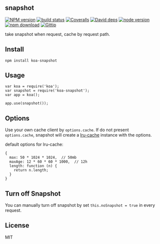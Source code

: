 snapshot
----------

[![NPM version][npm-image]][npm-url]
[![build status][travis-image]][travis-url]
[![Coveralls][coveralls-image]][coveralls-url]
[![David deps][david-image]][david-url]
[![node version][node-image]][node-url]
[![npm download][download-image]][download-url]
[![Gittip][gittip-image]][gittip-url]

[npm-image]: https://img.shields.io/npm/v/koa-snapshot.svg?style=flat-square
[npm-url]: https://npmjs.org/package/koa-snapshot
[travis-image]: https://img.shields.io/travis/koajs/snapshot.svg?style=flat-square
[travis-url]: https://travis-ci.org/koajs/snapshot
[coveralls-image]: https://img.shields.io/coveralls/koajs/snapshot.svg?style=flat-square
[coveralls-url]: https://coveralls.io/r/koajs/snapshot?branch=master
[david-image]: https://img.shields.io/david/koajs/snapshot.svg?style=flat-square
[david-url]: https://david-dm.org/koajs/snapshot
[node-image]: https://img.shields.io/badge/node.js-%3E=_0.11-red.svg?style=flat-square
[node-url]: http://nodejs.org/download/
[download-image]: https://img.shields.io/npm/dm/koa-snapshot.svg?style=flat-square
[download-url]: https://npmjs.org/package/koa-snapshot
[gittip-image]: https://img.shields.io/gittip/dead-horse.svg?style=flat-square
[gittip-url]: https://www.gittip.com/dead-horse/

take snapshot when request, cache by request path.

## Install

```
npm install koa-snapshot
```

## Usage

```
var koa = require('koa');
var snapshot = require('koa-snapshot');
var app = koa();

app.use(snapshot());

```

## Options

Use your own cache client by `options.cache`.
If do not present `options.cache`, snapshot will create a [lru-cache](https://github.com/isaacs/node-lru-cache) instance with the options.

default options for lru-cache:

```
{
  max: 50 * 1024 * 1024,  // 50mb
  maxAge: 12 * 60 * 60 * 1000,  // 12h
  length: function (n) {
    return n.length;
  }
}
```

## Turn off Snapshot

You can manually turn off snapshot by set `this.noSnapshot = true` in every request.

## License

MIT
